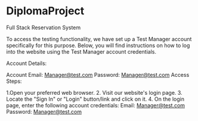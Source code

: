 # DiplomaProject
Full Stack Reservation System

To access the testing functionality, we have set up a Test Manager account specifically for this purpose. Below, you will find instructions on how to log into the website using the Test Manager account credentials.

Account Details:

Account Email: Manager@test.com
Password: Manager@test.com
Access Steps:

1.Open your preferred web browser.
2. Visit our website's login page.
3. Locate the "Sign In" or "Login" button/link and click on it.
4. On the login page, enter the following account credentials:
Email: Manager@test.com
Password: Manager@test.com
